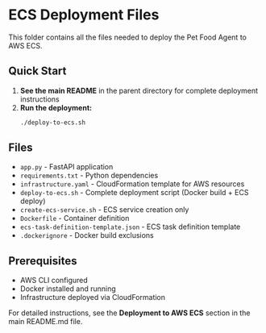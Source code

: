 # ECS Deployment Files

This folder contains all the files needed to deploy the Pet Food Agent to AWS ECS.

## Quick Start

1. **See the main README** in the parent directory for complete deployment instructions
2. **Run the deployment:**
    ```bash
    ./deploy-to-ecs.sh
    ```

## Files

- `app.py` - FastAPI application
- `requirements.txt` - Python dependencies
- `infrastructure.yaml` - CloudFormation template for AWS resources
- `deploy-to-ecs.sh` - Complete deployment script (Docker build + ECS deploy)
- `create-ecs-service.sh` - ECS service creation only
- `Dockerfile` - Container definition
- `ecs-task-definition-template.json` - ECS task definition template
- `.dockerignore` - Docker build exclusions

## Prerequisites

- AWS CLI configured
- Docker installed and running
- Infrastructure deployed via CloudFormation

For detailed instructions, see the **Deployment to AWS ECS** section in the main README.md file.
